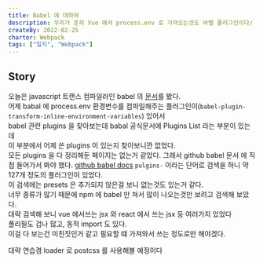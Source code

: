 ```yaml
---
title: Babel 에 대하여
description: 우리가 흔히 Vue 에서 process.env 로 가져오는것도 바벨 플러그인이다/
createBy: 2022-02-25
charter: Webpack
tags: ["일지", "Webpack"]
---
```


## Story

오늘은 javascript 트랜스 컴파일러인 babel 의 [문서](https://babeljs.io/docs/en/)를 봤다.  
어제 babal 에 process.env 환경변수를 컴파일해주는 플러그인이(`babel-plugin-transform-inline-environment-variables`) 있어서  
babel 관련 plugins 을 찾아보는데 babal 공식문서에 Plugins List 라는 부분이 있는데  
이 부분에서 어제 쓴 plugins 이 있는지 찾아보니깐 없었다.  
모든 plugins 을 다 정리해둔 페이지는 없는거 같았다.
그래서 github babel 문서 에 직접 들어가서 봐야 했다. [github babel docs](https://github.com/babel/website/tree/main/docs)
`pulgins-` 이라는 단어로 검색을 하니 약 127개 정도의 플러그인이 있었다.  
이 검색에는 presets 은 추가되지 않은걸 보니 없는것도 있는거 같다.  
너무 종류가 많기 때문에 npm 에 babel 만 쳐서 많이 나오는것만 보려고 검색해 보았다.  
대략 검색해 보니 vue 에서쓰는 jsx 와 react 에서 쓰는 jsx 등 여러가지 있었다  
폴리필도 겁나 많고, 동적 import 도 있다.  
이걸 다 보는건 미친짓인거 같고 필요할 떄 가져와서 쓰는 정도로만 해야겠다.

대략 연습겸 loader 로 postcss 를 사용해볼 예정이다
